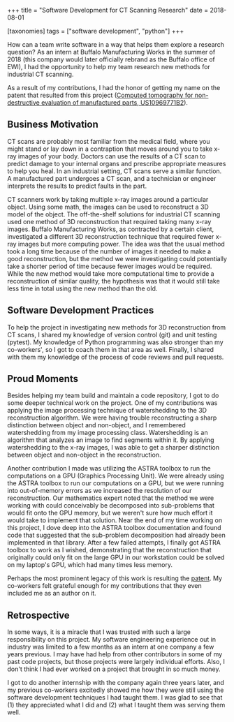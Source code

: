 +++
title = "Software Development for CT Scanning Research"
date = 2018-08-01

[taxonomies]
tags = ["software development", "python"]
+++

How can a team write software in a way that helps them explore a research question?
As an intern at Buffalo Manufacturing Works in the summer of 2018 (this company would later officially rebrand as the Buffalo office of EWI),
I had the opportunity to help my team research new methods for industrial CT scanning.
<!-- more -->

As a result of my contributions, I had the honor of getting my name on the patent that resulted from this project ([Computed tomography for non-destructive evaluation of manufactured parts, US10969771B2](https://patents.google.com/patent/US10969771B2/en)).

## Business Motivation

CT scans are probably most familiar from the medical field, where you might stand or lay down in a contraption that moves around you to take x-ray images of your body.
Doctors can use the results of a CT scan to predict damage to your internal organs and prescribe appropriate measures to help you heal.
In an industrial setting, CT scans serve a similar function.
A manufactured part undergoes a CT scan, and a technician or engineer interprets the results to predict faults in the part.

CT scanners work by taking multiple x-ray images around a particular object.
Using some math, the images can be used to reconstruct a 3D model of the object.
The off-the-shelf solutions for industrial CT scanning used one method of 3D reconstruction that required taking many x-ray images.
Buffalo Manufacturing Works, as contracted by a certain client, investigated a different 3D reconstruction technique that required fewer x-ray images but more computing power.
The idea was that the usual method took a long time because of the number of images it needed to make a good reconstruction,
but the method we were investigating could potentially take a shorter period of time because fewer images would be required.
While the new method would take more computational time to provide a reconstruction of similar quality,
the hypothesis was that it would still take less time in total using the new method than the old.

## Software Development Practices

To help the project in investigating new methods for 3D reconstruction from CT scans,
I shared my knowledge of version control (git) and unit testing (pytest).
My knowledge of Python programming was also stronger than my co-workers',
so I got to coach them in that area as well.
Finally, I shared with them my knowledge of the process of code reviews and pull requests.

## Proud Moments

Besides helping my team build and maintain a code repository, I got to do some deeper technical work on the project.
One of my contributions was applying the image processing technique of watershedding to the 3D reconstruction algorithm.
We were having trouble reconstructing a sharp distinction between object and non-object,
and I remembered watershedding from my image processing class.
Watershedding is an algorithm that analyzes an image to find segments within it.
By applying watershedding to the x-ray images, I was able to get a sharper distinction between object and non-object in the reconstruction.

Another contribution I made was utilizing the ASTRA toolbox to run the computations on a GPU (Graphics Processing Unit).
We were already using the ASTRA toolbox to run our computations on a GPU,
but we were running into out-of-memory errors as we increased the resolution of our reconstruction.
Our mathematics expert noted that the method we were working with could conceivably be decomposed into sub-problems that would fit onto the GPU memory,
but we weren't sure how much effort it would take to implement that solution.
Near the end of my time working on this project, I dove deep into the ASTRA toolbox documentation and found code that suggested that the sub-problem decomposition had already been implemented in that library.
After a few failed attempts, I finally got ASTRA toolbox to work as I wished, demonstrating that the reconstruction that originally could only fit on the large GPU in our workstation could be solved on my laptop's GPU, which had many times less memory.

Perhaps the most prominent legacy of this work is resulting the [patent](https://patents.google.com/patent/US10969771B2/en).
My co-workers felt grateful enough for my contributions that they even included me as an author on it.

## Retrospective

In some ways, it is a miracle that I was trusted with such a large responsibility on this project.
My software engineering experience out in industry was limited to a few months as an intern at one company a few years previous.
I may have had help from other contributors in some of my past code projects, but those projects were largely individual efforts.
Also, I don't think I had ever worked on a project that brought in so much money.

I got to do another internship with the company again three years later,
and my previous co-workers excitedly showed me how they were still using the software development techniques I had taught them.
I was glad to see that (1) they appreciated what I did and (2) what I taught them was serving them well.
